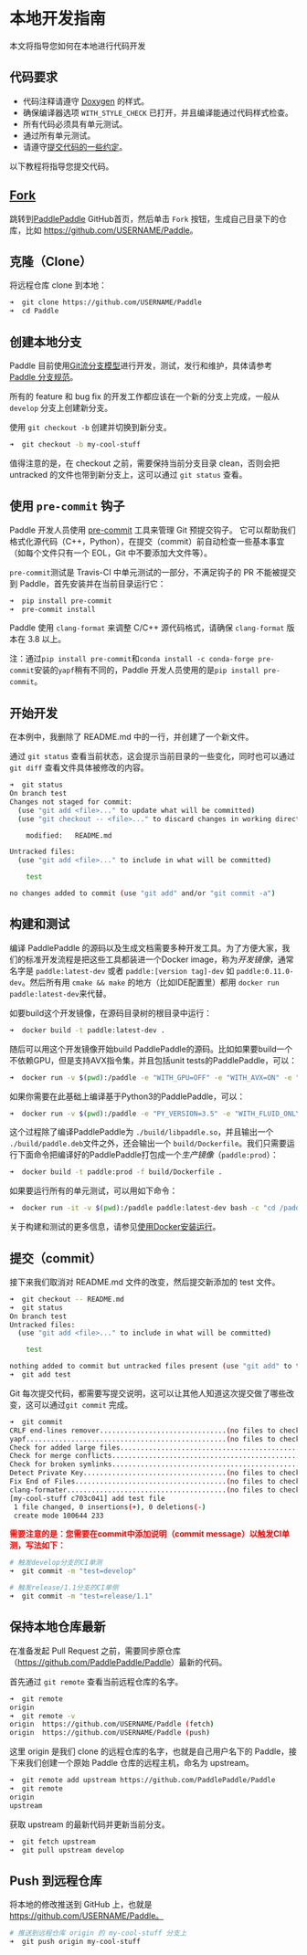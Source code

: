 # 本地开发指南

本文将指导您如何在本地进行代码开发

## 代码要求
- 代码注释请遵守 [Doxygen](http://www.stack.nl/~dimitri/doxygen/) 的样式。
- 确保编译器选项 `WITH_STYLE_CHECK` 已打开，并且编译能通过代码样式检查。
- 所有代码必须具有单元测试。
- 通过所有单元测试。
- 请遵守[提交代码的一些约定](#提交代码的一些约定)。

以下教程将指导您提交代码。
## [Fork](https://help.github.com/articles/fork-a-repo/)

跳转到[PaddlePaddle](https://github.com/PaddlePaddle/Paddle) GitHub首页，然后单击 `Fork` 按钮，生成自己目录下的仓库，比如 <https://github.com/USERNAME/Paddle>。

## 克隆（Clone）

将远程仓库 clone 到本地：

```bash
➜  git clone https://github.com/USERNAME/Paddle
➜  cd Paddle
```


## 创建本地分支

Paddle 目前使用[Git流分支模型](http://nvie.com/posts/a-successful-git-branching-model/)进行开发，测试，发行和维护，具体请参考 [Paddle 分支规范](https://github.com/PaddlePaddle/Paddle/blob/develop/doc/design/releasing_process.md#paddle-分支规范)。

所有的 feature 和 bug fix 的开发工作都应该在一个新的分支上完成，一般从 `develop` 分支上创建新分支。

使用 `git checkout -b` 创建并切换到新分支。

```bash
➜  git checkout -b my-cool-stuff
```

值得注意的是，在 checkout 之前，需要保持当前分支目录 clean，否则会把 untracked 的文件也带到新分支上，这可以通过 `git status` 查看。

## 使用 `pre-commit` 钩子

Paddle 开发人员使用 [pre-commit](http://pre-commit.com/) 工具来管理 Git 预提交钩子。 它可以帮助我们格式化源代码（C++，Python），在提交（commit）前自动检查一些基本事宜（如每个文件只有一个 EOL，Git 中不要添加大文件等）。

`pre-commit`测试是 Travis-CI 中单元测试的一部分，不满足钩子的 PR 不能被提交到 Paddle，首先安装并在当前目录运行它：

```bash
➜  pip install pre-commit
➜  pre-commit install
```

Paddle 使用 `clang-format` 来调整 C/C++ 源代码格式，请确保 `clang-format` 版本在 3.8 以上。

注：通过`pip install pre-commit`和`conda install -c conda-forge pre-commit`安装的`yapf`稍有不同的，Paddle 开发人员使用的是`pip install pre-commit`。

## 开始开发

在本例中，我删除了 README.md 中的一行，并创建了一个新文件。

通过 `git status` 查看当前状态，这会提示当前目录的一些变化，同时也可以通过 `git diff` 查看文件具体被修改的内容。

```bash
➜  git status
On branch test
Changes not staged for commit:
  (use "git add <file>..." to update what will be committed)
  (use "git checkout -- <file>..." to discard changes in working directory)

	modified:   README.md

Untracked files:
  (use "git add <file>..." to include in what will be committed)

	test

no changes added to commit (use "git add" and/or "git commit -a")
```

## 构建和测试

编译 PaddlePaddle 的源码以及生成文档需要多种开发工具。为了方便大家，我们的标准开发流程是把这些工具都装进一个Docker image，称为*开发镜像*，通常名字是 `paddle:latest-dev` 或者 `paddle:[version tag]-dev` 如 `paddle:0.11.0-dev`。然后所有用 `cmake && make` 的地方（比如IDE配置里）都用 `docker run paddle:latest-dev`来代替。

如要build这个开发镜像，在源码目录树的根目录中运行：

```bash
➜  docker build -t paddle:latest-dev .
```

随后可以用这个开发镜像开始build PaddlePaddle的源码。比如如果要build一个不依赖GPU，但是支持AVX指令集，并且包括unit tests的PaddlePaddle，可以：

```bash
➜  docker run -v $(pwd):/paddle -e "WITH_GPU=OFF" -e "WITH_AVX=ON" -e "WITH_TESTING=ON" paddle:latest-dev
```

如果你需要在此基础上编译基于Python3的PaddlePaddle，可以：

```bash
➜  docker run -v $(pwd):/paddle -e "PY_VERSION=3.5" -e "WITH_FLUID_ONLY=ON" -e "WITH_GPU=OFF" -e "WITH_AVX=ON" -e "WITH_TESTING=ON" paddle:latest-dev
```

这个过程除了编译PaddlePaddle为 `./build/libpaddle.so`，并且输出一个 `./build/paddle.deb`文件之外，还会输出一个 `build/Dockerfile`。我们只需要运行下面命令把编译好的PaddlePaddle打包成一个*生产镜像*（`paddle:prod`）：

```bash
➜  docker build -t paddle:prod -f build/Dockerfile .
```

如果要运行所有的单元测试，可以用如下命令：

```bash
➜  docker run -it -v $(pwd):/paddle paddle:latest-dev bash -c "cd /paddle/build && ctest"
```

关于构建和测试的更多信息，请参见[使用Docker安装运行](https://github.com/PaddlePaddle/Paddle/blob/develop/doc/v2/build_and_install/docker_install_cn.rst)。

## 提交（commit）

接下来我们取消对 README.md 文件的改变，然后提交新添加的 test 文件。

```bash
➜  git checkout -- README.md
➜  git status
On branch test
Untracked files:
  (use "git add <file>..." to include in what will be committed)

	test

nothing added to commit but untracked files present (use "git add" to track)
➜  git add test
```

Git 每次提交代码，都需要写提交说明，这可以让其他人知道这次提交做了哪些改变，这可以通过`git commit` 完成。

```bash
➜  git commit
CRLF end-lines remover...............................(no files to check)Skipped
yapf.................................................(no files to check)Skipped
Check for added large files..............................................Passed
Check for merge conflicts................................................Passed
Check for broken symlinks................................................Passed
Detect Private Key...................................(no files to check)Skipped
Fix End of Files.....................................(no files to check)Skipped
clang-formater.......................................(no files to check)Skipped
[my-cool-stuff c703c041] add test file
 1 file changed, 0 insertions(+), 0 deletions(-)
 create mode 100644 233
```

<b> <font color="red">需要注意的是：您需要在commit中添加说明（commit message）以触发CI单测，写法如下：</font> </b>

```bash
# 触发develop分支的CI单测
➜  git commit -m "test=develop"

# 触发release/1.1分支的CI单侧
➜  git commit -m "test=release/1.1"
```

## 保持本地仓库最新

在准备发起 Pull Request 之前，需要同步原仓库（<https://github.com/PaddlePaddle/Paddle>）最新的代码。

首先通过 `git remote` 查看当前远程仓库的名字。

```bash
➜  git remote
origin
➜  git remote -v
origin	https://github.com/USERNAME/Paddle (fetch)
origin	https://github.com/USERNAME/Paddle (push)
```

这里 origin 是我们 clone 的远程仓库的名字，也就是自己用户名下的 Paddle，接下来我们创建一个原始 Paddle 仓库的远程主机，命名为 upstream。

```bash
➜  git remote add upstream https://github.com/PaddlePaddle/Paddle
➜  git remote
origin
upstream
```

获取 upstream 的最新代码并更新当前分支。

```bash
➜  git fetch upstream
➜  git pull upstream develop
```

## Push 到远程仓库

将本地的修改推送到 GitHub 上，也就是 https://github.com/USERNAME/Paddle。

```bash
# 推送到远程仓库 origin 的 my-cool-stuff 分支上
➜  git push origin my-cool-stuff
```
